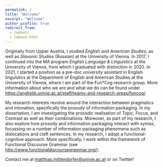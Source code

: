 ```yaml
---
permalink: /
title: "Welcome"
excerpt: "Welcome"
author_profile: true
redirect_from: 
  - /about/
  - /about.html
---
```


Originally from Upper Austria, I studied _English and American Studies_, as well as _Slavonic Studies_ (Russian) at the University of Vienna. In 2017, I continued into the MA program _English Language & Linguistics_ at the University of Vienna, from which I graduated with distinction in 2020. In 2021, I started a position as a pre-doc university assistant in English linguistics at the Department of English and American Studies at the University of Vienna, where I am part of the Fun\*Cog research group. More information about who we are and what we do can be found under <https://anglistik.univie.ac.at/staff/teams-and-research-areas/funcog/>. 

My research interests revolve around the interaction between pragmatics and intonation, specifically the prosody of information packaging. In my dissertation, I am investigating the prosodic realisation of Topic, Focus, and Contrast as well as their combinations. Moreover, as part of my research, I also explore how prosody and information packaging interact with syntax, focussing on a number of information packaging phenomena such as dislocations and cleft sentences. In my research, I adopt a functional-cognitive approach. More specifically, I work within the framework of Functional Discourse Grammar (see <http://www.functionaldiscoursegrammar.org/>). 

Contact me at <matthias.mittendorfer@univie.ac.at> or on Twitter! 


